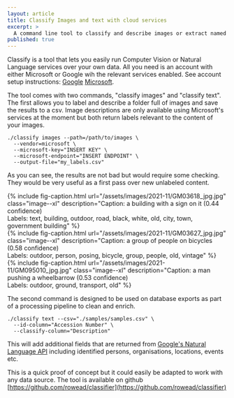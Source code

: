 ```yaml
---
layout: article
title: Classify Images and text with cloud services
excerpt: >
  A command line tool to classify and describe images or extract named entities from text.
published: true
---
```

Classify is a tool that lets you easily run Computer Vision or Natural Language services over your own data. All you need is an account with either Microsoft or Google wih the relevant services enabled. See account setup instructions: [Google](https://github.com/googleapis/nodejs-vision#before-you-begin)  [Microsoft](https://docs.microsoft.com/en-us/azure/cognitive-services/computer-vision/quickstarts-sdk/image-analysis-client-library?tabs=visual-studio&pivots=programming-language-javascript#prerequisites).

The tool comes with two commands, "classify images" and "classify text". The first allows you to label and describe a folder full of images and save the results to a csv. Image descriptions are only available using Microsoft's services at the moment but both return labels relevant to the content of your images.

```shell
./classify images --path=/path/to/images \
  --vendor=microsoft \
  --microsoft-key="INSERT KEY" \
  --microsoft-endpoint="INSERT ENDPOINT" \
  --output-file="my_labels.csv"
```

As you can see, the results are not bad but would require some checking. They would be very useful as a first pass over new unlabeled content.

<div class="center">
  {% include fig-caption.html url="/assets/images/2021-11/GM03618_jpg.jpg" class="image--xl" description="Caption: a building with a sign on it (0.44 confidence)<br />Labels: text, building, outdoor, road, black, white, old, city, town,<br />government building" %}
</div>
<div class="center">
  {% include fig-caption.html url="/assets/images/2021-11/GM03627_jpg.jpg" class="image--xl" description="Caption: a group of people on bicycles (0.58 confidence)<br />Labels: outdoor, person, posing, bicycle, group, people, old, vintage" %}
</div>
<div class="center">
  {% include fig-caption.html url="/assets/images/2021-11/GM095010_jpg.jpg" class="image--xl" description="Caption: a man pushing a wheelbarrow (0.53 confidence)<br />Labels: outdoor, ground, transport, old" %}
</div>

The second command is designed to be used on database exports as part of a processing pipeline to clean and enrich.

```shell
./classify text --csv="./samples/samples.csv" \
  --id-column="Accession Number" \
  --classify-column="Description"
```

This will add additional fields that are returned from [Google's Natural Language API](https://cloud.google.com/natural-language/) including identified persons, organisations, locations, events etc.

 

This is a quick proof of concept but it could easily be adapted to work with any data source. The tool is available on github [https://github.com/rowead/classifier](https://github.com/rowead/classifier)